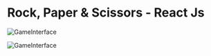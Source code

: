 # Rock, Paper & Scissors - React Js
![GameInterface](https://github.com/reyuer10/rock-paper-scissors/assets/78475164/ff04daea-cb19-4c1e-acc9-6e470a569e31)



![GameInterface](https://github.com/reyuer10/rock-paper-scissors/assets/78475164/a57e162d-780d-499f-8873-7c3a51bc5f0a)
